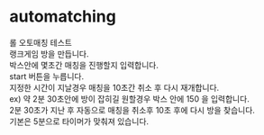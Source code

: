 # automatching
롤 오토매칭 테스트<br>
랭크게임 방을 만듭니다.<br>
박스안에 몇초간 매칭을 진행할지 입력합니다.<br>
start 버튼을 누릅니다.<br>
지정한 시간이 지날경우 매칭을 10초간 취소 후 다시 재개합니다.<br>
ex) 약 2분 30초안에 방이 잡히길 원할경우 박스 안에 150 을 입력합니다.<br>
2분 30초가 지난 후 자동으로 매칭을 취소후 10초 후에 다시 방을 찾습니다.<br>
기본은 5분으로 타이머가 맞춰져 있습니다.
